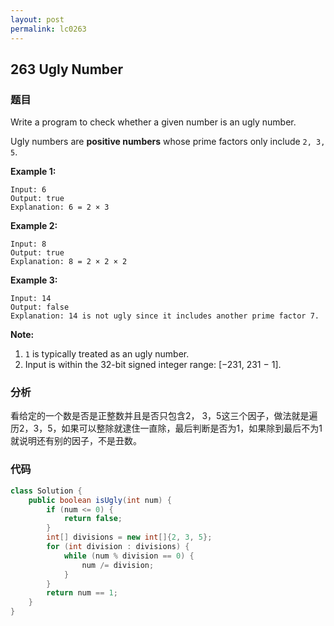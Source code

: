 ```yaml
---
layout: post
permalink: lc0263
---
```


## 263 Ugly Number

### 题目

Write a program to check whether a given number is an ugly number.

Ugly numbers are **positive numbers** whose prime factors only include `2, 3, 5`.

**Example 1:**

```text
Input: 6
Output: true
Explanation: 6 = 2 × 3
```

**Example 2:**

```text
Input: 8
Output: true
Explanation: 8 = 2 × 2 × 2
```

**Example 3:**

```text
Input: 14
Output: false 
Explanation: 14 is not ugly since it includes another prime factor 7.
```

**Note:**

1. `1` is typically treated as an ugly number.
2. Input is within the 32-bit signed integer range: \[−231,  231 − 1\].

### 分析

看给定的一个数是否是正整数并且是否只包含2， 3，5这三个因子，做法就是遍历2，3，5，如果可以整除就逮住一直除，最后判断是否为1，如果除到最后不为1就说明还有别的因子，不是丑数。

### 代码

```java
class Solution {
    public boolean isUgly(int num) {
        if (num <= 0) {
            return false;
        }
        int[] divisions = new int[]{2, 3, 5};
        for (int division : divisions) {
            while (num % division == 0) {
                num /= division;
            }
        }
        return num == 1;
    }
}
```

